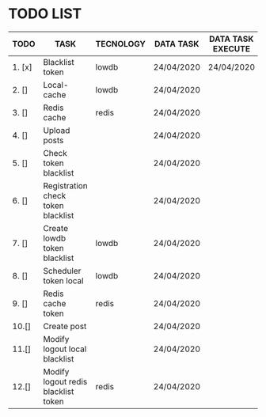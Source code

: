 # TODO LIST
| TODO     | TASK                                |  TECNOLOGY  | DATA TASK  | DATA TASK EXECUTE |
|----------|-------------------------------------|-------------|------------|-------------------|
| 1. [x]   | Blacklist token                     | lowdb       | 24/04/2020 | 24/04/2020        |
| 2. []    | Local-cache                         | lowdb       | 24/04/2020 |                   |
| 3. []    | Redis cache                         | redis       | 24/04/2020 |                   |
| 4. []    | Upload posts                        |             | 24/04/2020 |                   |
| 5. []    | Check token blacklist               |             | 24/04/2020 |                   |
| 6. []    | Registration check token blacklist  |             | 24/04/2020 |                   |
| 7. []    | Create lowdb token blacklist        | lowdb       | 24/04/2020 |                   |
| 8. []    | Scheduler token local               | lowdb       | 24/04/2020 |                   |
| 9. []    | Redis cache token                   | redis       | 24/04/2020 |                   |
| 10.[]    | Create post                         |             | 24/04/2020 |                   |
| 11.[]    | Modify logout local blacklist       |             | 24/04/2020 |                   |
| 12.[]    | Modify logout redis blacklist token | redis       | 24/04/2020 |                   |